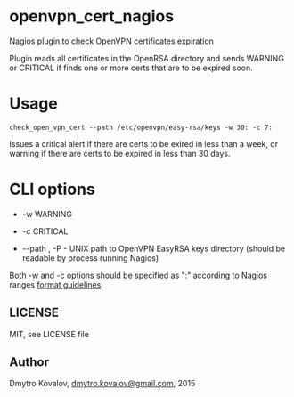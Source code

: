 openvpn_cert_nagios
===================

Nagios plugin to check OpenVPN certificates expiration

Plugin reads all certificates in the OpenRSA directory and sends WARNING or CRITICAL if finds one or more certs that are to be expired soon.


Usage
===========

    check_open_vpn_cert --path /etc/openvpn/easy-rsa/keys -w 30: -c 7:

Issues a critical alert if there are certs to be exired in less than a week, or warning if there are certs to be expired in less than 30 days.

CLI options
======================

- -w <days> WARNING

- -c <days> CRITICAL

- --path <PATH>, -P <PATH> - UNIX path to OpenVPN EasyRSA keys directory (should be readable by process running Nagios)

Both -w and -c options should be specified as "<NUMBER>:" according to Nagios ranges [format guidelines](https://nagios-plugins.org/doc/guidelines.html#THRESHOLDFORMAT)

LICENSE
-----------

MIT, see LICENSE file

Author
-----------

Dmytro Kovalov, dmytro.kovalov@gmail.com, 2015
